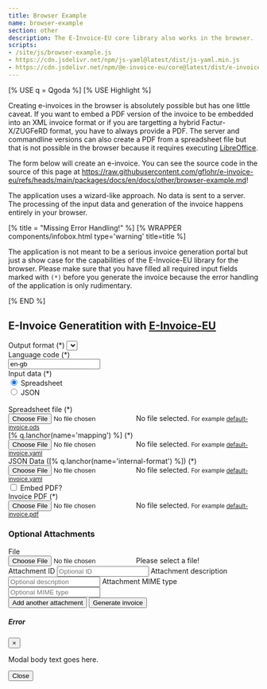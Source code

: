 ```yaml
---
title: Browser Example
name: browser-example
section: other
description: The E-Invoice-EU core library also works in the browser.
scripts:
- /site/js/browser-example.js
- https://cdn.jsdelivr.net/npm/js-yaml@latest/dist/js-yaml.min.js
- https://cdn.jsdelivr.net/npm/@e-invoice-eu/core@latest/dist/e-invoice-eu.js
---
```

<!--qgoda-no-xgettext-->
[% USE q = Qgoda %]
[% USE Highlight %]
<!--/qgoda-no-xgettext-->

Creating e-invoices in the browser is absolutely possible but has one little
caveat. If you want to embed a PDF version of the invoice to be embedded into
an XML invoice format or if you are targetting a hybrid Factur-X/ZUGFeRD format,
you have to always provide a PDF. The server and commandline versions can
also create a PDF from a spreadsheet file but that is not possible in the
browser because it requires executing
[LibreOffice](https://www.libreoffice.org/).

The form below will create an e-invoice. You can see the source code in the
source of this page at
https://raw.githubusercontent.com/gflohr/e-invoice-eu/refs/heads/main/packages/docs/en/docs/other/browser-example.md!

The application uses a wizard-like approach. No data is sent to a server.
The processing of the input data and generation of the invoice happens
entirely in your browser.

[% title = "Missing Error Handling!" %]
[% WRAPPER components/infobox.html
type='warning' title=title %]
<!--/qgoda-no-xgettext-->
The application is not meant to be a serious invoice generation portal but
just a show case for the capabilities of the E-Invoice-EU library for the
browser. Please make sure that you have filled all required input fields
marked with `(*)` before you generate the invoice because the error handling
of the application is only rudimentary.
<!--qgoda-no-xgettext-->
[% END %]

## E-Invoice Generatition with [E-Invoice-EU](https://github.com/gflohr/e-invoice-eu)

<!--qgoda-no-xgettext-->
<form id="e-invoice-eu">
	<div class="form-group">
		<label for="format">Output format (*)</label>
		<select id="format" class="form-control" required>
		</select>
	</div>
	<label for="lang">Language code (*)</label>
	<div class="form-group">
		<input id="lang" name="lang" pattern="^[a-zA-Z]{2}(?:-[a-zA-Z]{2})?"
			value="en-gb" required/>
	</div>
	<label>Input data (*)</label>
	<div class="form-check">
		<input class="form-check-input" type="radio" name="invoice-input"
			value="spreadsheet" checked>
		<label class="form-check-label" for="spreadsheetOption">Spreadsheet</label>
	</div>
	<div class="form-check">
		<input class="form-check-input" type="radio" name="invoice-input"
			value="json">
		<label class="form-check-label" for="jsonOption">JSON</label>
	</div>
	<br />
	<div class="form-group" id="spreadsheet-file-upload">
		<label>Spreadsheet file (*)</label>
		<div class="custom-file">
			<input type="file" class="custom-file-input" id="spreadsheet-file"
				name="spreadsheet-file" required>
			<label class="custom-file-label" for="spreadsheet-file">
				No file selected.
			</label>
			<small class="form-text text-muted">For example
				<a href="https://github.com/gflohr/e-invoice-eu/raw/refs/heads/main/contrib/templates/default-invoice.ods"
				target="_blank">
					default-invoice.ods
				</a>
			</small>
		</div>
	</div>
	<div class="form-group" id="mapping-file-upload">
		<label>[% q.lanchor(name='mapping') %] (*)</label>
		<div class="custom-file">
			<input type="file" class="custom-file-input" id="mapping-file"
				name="mapping-file" required>
			<label class="custom-file-label" for="mapping-file">
				No file selected.
			</label>
			<small class="form-text text-muted">For example
				<a href="https://github.com/gflohr/e-invoice-eu/blob/main/contrib/mappings/default-invoice.yaml"
				target="_blank">
					default-invoice.yaml
				</a>
			</small>
		</div>
	</div>
	<div class="form-group" id="invoice-file-upload">
		<label>JSON Data ([% q.lanchor(name='internal-format') %]) (*)</label>
		<div class="custom-file">
			<input type="file" class="custom-file-input" id="invoice-file"
				name="invoice-file" required>
			<label class="custom-file-label" for="invoice-file">
				No file selected.
			</label>
			<small class="form-text text-muted">For example
				<a href="https://github.com/gflohr/e-invoice-eu/blob/main/contrib/data/default-invoice.json"
				target="_blank">
					default-invoice.yaml
				</a>
			</small>
		</div>
	</div>
	<div class="form-group" id="embed-pdf-checkbox">
		<div class="form-check">
			<input class="form-check-input" type="checkbox" name="embed-pdf"
				id="embed-pdf">
			<label class="form-check-label" for="embedPDF">Embed PDF?</label>
		</div>
	</div>
	<div class="form-group" id="pdf-file-upload">
		<label>Invoice PDF (*)</label>
		<div class="custom-file">
			<input type="file" class="custom-file-input" id="pdf-file"
				name="pdf-file">
			<label class="custom-file-label" for="pdf-file">
				No file selected.
			</label>
			<small class="form-text text-muted">For example
				<a href="https://github.com/gflohr/e-invoice-eu/blob/main/contrib/templates/default-invoice.pdf"
				target="_blank">
					default-invoice.pdf
				</a>
			</small>
		</div>
	</div>
	<h3>Optional Attachments</h3>
	<div class="form-group">
		<div id="attachments-list">
			<template id="attachment">
				<div class="d-flex align-items-center">
					<div class="flex-grow-1 border p-2">
						<div>File:</div>
						<div>ID:</div>
						<div>Description:</div>
						<div>MIME type:</div>
					</div>
					<button type="button" class="btn btn-danger btn-sm ml-2 delete-attachment">
						<i class="bi-trash"></i>
					</button>
				</div>
			</template>
		</div>
		<label>File</label>
		<div class="custom-file">
			<input type="file" class="custom-file-input" id="attachment-file"
				placeholder="Please select a file" name="attachment-file">
			<label class="custom-file-label" for="mapping-file">Please select a file!</label>
			</label>
		</div>
		<label for="attachment-id">Attachment ID</label>
		<input id="attachment-id" class="form-control"
			placeholder="Optional ID"></input>
		<label for="attachment-description">Attachment description</label>
		<input id="attachment-description" class="form-control"
			placeholder="Optional description"></input>
		<label for="attachment-mime-type">Attachment MIME type</label>
		<input id="attachment-mime-type" class="form-control"
			placeholder="Optional MIME type"></input>
	</div>
	<div class="d-flex justify-content-between">
		<button class="btn btn-primary btn-sm" id="add-attachment">Add another attachment</button>
		<button class="btn btn-primary ml-auto" id="generate-invoice" type="submit">Generate invoice</button>
	</div>
</form>
<div id="dialog" class="modal fade" tabindex="-1">
	<div class="modal-dialog">
		<div class="modal-content">
			<div class="modal-header">
				<h5 class="modal-title">Error</h5>
				<button type="button" class="close" data-dismiss="modal" aria-label="Close">
					<span aria-hidden="true">&times;</span>
				</button>
			</div>
			<div class="modal-body">
				<p id="error-message">Modal body text goes here.</p>
			</div>
			<div class="modal-footer">
				<button type="button" class="btn btn-danger btn-default" data-dismiss="modal">Close</button>
			</div>
		</div>
	</div>
</div>

<script src="/e-invoice-eu/e-invoice-eu.js"></script>
<!--/qgoda-no-xgettext-->

